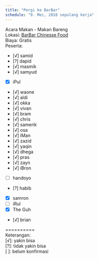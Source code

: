```yaml
---
title: "Pergi ke BarBar"
schedule: "9. Mei, 2018 sepulang kerja"
---
```


Acara Makan - Makan Bareng     
Lokasi: [BarBar Chinesse Food](https://goo.gl/maps/JKivmu9bBhk)    
Biaya: Gratis     
Peserta:    
- [√] samid    
- [?] dapid    
- [√] masmik    
- [√] samyud    
- [x] iPul    
- [√] waone    
- [√] aldi    
- [√] okka    
- [√] vivan    
- [√] bram    
- [√] chris    
- [√] samerik    
- [√] osa    
- [√] iMan    
- [√] zazid    
- [√] yaqin    
- [√] dhega    
- [√] pras    
- [√] zayn    
- [√] iBron    
- [ ] handoyo    
- [?] habib    
- [x] samron    
- [ ] iRul    
- [x] The Guh    
- [√] brian    

==========    
Keterangan:    
[√]: yakin bisa    
[?]: tidak yakin bisa    
[ ]: belum konfirmasi    
